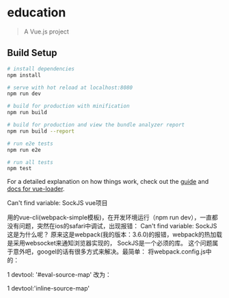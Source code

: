 # education

> A Vue.js project

## Build Setup

``` bash
# install dependencies
npm install

# serve with hot reload at localhost:8080
npm run dev

# build for production with minification
npm run build

# build for production and view the bundle analyzer report
npm run build --report

# run e2e tests
npm run e2e

# run all tests
npm test
```

For a detailed explanation on how things work, check out the [guide](http://vuejs-templates.github.io/webpack/) and [docs for vue-loader](http://vuejs.github.io/vue-loader).




Can't find variable: SockJS vue项目

用的vue-cli(webpack-simple模板)，在开发环境运行（npm run dev），一直都没有问题，突然在ios的safari中调试，出现报错：
Can't find variable: SockJS
这是为什么呢？
原来这是webpack(我的版本：3.6.0)的报错，webpack的热加载是采用websocket来通知浏览器实现的， SockJS是一个必须的库。
这个问题属于意外吧，googel的话有很多方式来解决。最简单：
将webpack.config.js中的：

1
devtool: '#eval-source-map'
改为：

1
devtool:'inline-source-map'
